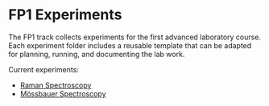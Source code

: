 # FP1 Experiments

The FP1 track collects experiments for the first advanced laboratory course. Each experiment folder includes a reusable template that can be adapted for planning, running, and documenting the lab work.

Current experiments:

- [Raman Spectroscopy](raman/overview.md)
- [Mössbauer Spectroscopy](mossbauer/overview.md)
